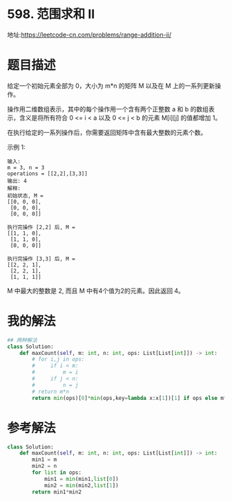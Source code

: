 # 598. 范围求和 II
地址:https://leetcode-cn.com/problems/range-addition-ii/


# 题目描述
给定一个初始元素全部为 0，大小为 m*n 的矩阵 M 以及在 M 上的一系列更新操作。

操作用二维数组表示，其中的每个操作用一个含有两个正整数 a 和 b 的数组表示，含义是将所有符合 0 <= i < a 以及 0 <= j < b 的元素 M[i][j] 的值都增加 1。

在执行给定的一系列操作后，你需要返回矩阵中含有最大整数的元素个数。

示例 1:
```
输入: 
m = 3, n = 3
operations = [[2,2],[3,3]]
输出: 4
解释: 
初始状态, M = 
[[0, 0, 0],
 [0, 0, 0],
 [0, 0, 0]]

执行完操作 [2,2] 后, M = 
[[1, 1, 0],
 [1, 1, 0],
 [0, 0, 0]]

执行完操作 [3,3] 后, M = 
[[2, 2, 1],
 [2, 2, 1],
 [1, 1, 1]]

```
M 中最大的整数是 2, 而且 M 中有4个值为2的元素。因此返回 4。

# 我的解法
```python
## 两种解法
class Solution:
    def maxCount(self, m: int, n: int, ops: List[List[int]]) -> int:
        # for i,j in ops:
        #     if i < m:
        #         m = i
        #     if j < n:
        #         n = j
        # return m*n
        return min(ops)[0]*min(ops,key=lambda x:x[1])[1] if ops else m*n


```

# 参考解法
```python
class Solution:
    def maxCount(self, m: int, n: int, ops: List[List[int]]) -> int:
        min1 = m
        min2 = n
        for list in ops:
            min1 = min(min1,list[0])
            min2 = min(min2,list[1])
        return min1*min2
```

